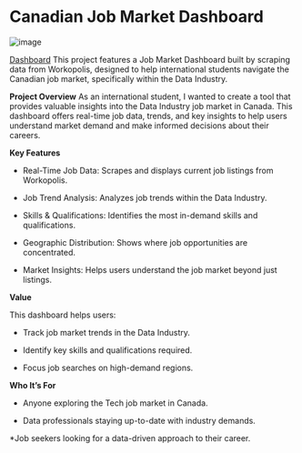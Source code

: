# Canadian Job Market Dashboard
![image](https://github.com/user-attachments/assets/449047c7-110d-4e16-baef-95c4228da6c8)

[Dashboard](https://public.tableau.com/app/profile/rakshit.mitra/viz/CanadianDataJobsNavigator/Dashboard1)
This project features a Job Market Dashboard built by scraping data from Workopolis, designed to help international students navigate the Canadian job market, specifically within the Data Industry.

**Project Overview**
As an international student, I wanted to create a tool that provides valuable insights into the Data Industry job market in Canada. This dashboard offers real-time job data, trends, and key insights to help users understand market demand and make informed decisions about their careers.

**Key Features**
* Real-Time Job Data: Scrapes and displays current job listings from Workopolis.

* Job Trend Analysis: Analyzes job trends within the Data Industry.

* Skills & Qualifications: Identifies the most in-demand skills and qualifications.

* Geographic Distribution: Shows where job opportunities are concentrated.

* Market Insights: Helps users understand the job market beyond just listings.

**Value**    

This dashboard helps users:

 * Track job market trends in the Data Industry.

 * Identify key skills and qualifications required.

 * Focus job searches on high-demand regions.

**Who It’s For**
* Anyone exploring the Tech job market in Canada.

* Data professionals staying up-to-date with industry demands.

*Job seekers looking for a data-driven approach to their career.
